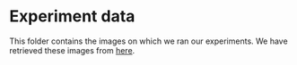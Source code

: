 # Experiment data
This folder contains the images on which we ran our experiments.
We have retrieved these images from [here](https://github.com/3lectrologos/cil/tree/master/data).
